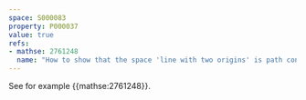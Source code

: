 ```yaml
---
space: S000083
property: P000037
value: true
refs:
- mathse: 2761248
  name: "How to show that the space 'line with two origins' is path connected?"
---
```


See for example {{mathse:2761248}}.
